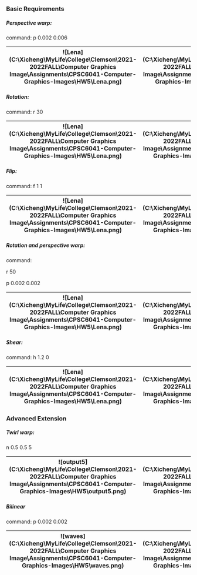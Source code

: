 ### Basic Requirements

##### Perspective warp:

command: p 0.002 0.006

| ![Lena](C:\Xicheng\MyLife\College\Clemson\2021-2022FALL\Computer Graphics Image\Assignments\CPSC6041-Computer-Graphics-Images\HW5\Lena.png) | ![output](C:\Xicheng\MyLife\College\Clemson\2021-2022FALL\Computer Graphics Image\Assignments\CPSC6041-Computer-Graphics-Images\HW5\output.png) |
| :----------------------------------------------------------: | :----------------------------------------------------------: |

##### Rotation:

command: r 30

| ![Lena](C:\Xicheng\MyLife\College\Clemson\2021-2022FALL\Computer Graphics Image\Assignments\CPSC6041-Computer-Graphics-Images\HW5\Lena.png) | ![output1](C:\Xicheng\MyLife\College\Clemson\2021-2022FALL\Computer Graphics Image\Assignments\CPSC6041-Computer-Graphics-Images\HW5\output1.png) |
| :----------------------------------------------------------: | :----------------------------------------------------------: |

##### Flip:

command: f 1 1

| ![Lena](C:\Xicheng\MyLife\College\Clemson\2021-2022FALL\Computer Graphics Image\Assignments\CPSC6041-Computer-Graphics-Images\HW5\Lena.png) | ![output2](C:\Xicheng\MyLife\College\Clemson\2021-2022FALL\Computer Graphics Image\Assignments\CPSC6041-Computer-Graphics-Images\HW5\output2.png) |
| :----------------------------------------------------------: | :----------------------------------------------------------: |

##### Rotation and perspective warp:

command: 

r 50

p 0.002 0.002

| ![Lena](C:\Xicheng\MyLife\College\Clemson\2021-2022FALL\Computer Graphics Image\Assignments\CPSC6041-Computer-Graphics-Images\HW5\Lena.png) | ![output3](C:\Xicheng\MyLife\College\Clemson\2021-2022FALL\Computer Graphics Image\Assignments\CPSC6041-Computer-Graphics-Images\HW5\output3.png) |
| :----------------------------------------------------------: | :----------------------------------------------------------: |

##### Shear:

command: h 1.2 0

| ![Lena](C:\Xicheng\MyLife\College\Clemson\2021-2022FALL\Computer Graphics Image\Assignments\CPSC6041-Computer-Graphics-Images\HW5\Lena.png) | ![output4](C:\Xicheng\MyLife\College\Clemson\2021-2022FALL\Computer Graphics Image\Assignments\CPSC6041-Computer-Graphics-Images\HW5\output4.png) |
| :----------------------------------------------------------: | :----------------------------------------------------------: |

### Advanced Extension

##### Twirl warp:

n 0.5 0.5 5

| ![output5](C:\Xicheng\MyLife\College\Clemson\2021-2022FALL\Computer Graphics Image\Assignments\CPSC6041-Computer-Graphics-Images\HW5\output5.png) | ![output5](C:\Xicheng\MyLife\College\Clemson\2021-2022FALL\Computer Graphics Image\Assignments\CPSC6041-Computer-Graphics-Images\HW5\output5.png) |
| :----------------------------------------------------------: | :----------------------------------------------------------: |

##### Bilinear

command: p 0.002 0.002

| ![waves](C:\Xicheng\MyLife\College\Clemson\2021-2022FALL\Computer Graphics Image\Assignments\CPSC6041-Computer-Graphics-Images\HW5\waves.png) | ![output6](C:\Xicheng\MyLife\College\Clemson\2021-2022FALL\Computer Graphics Image\Assignments\CPSC6041-Computer-Graphics-Images\HW5\output6.png) |
| :----------------------------------------------------------: | :----------------------------------------------------------: |